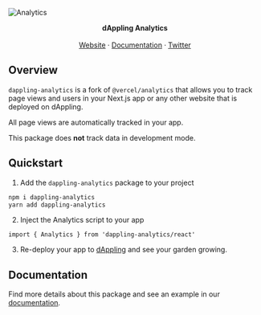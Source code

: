 ![Analytics](https://github.com/alwaysbegrowing/dappling.network/blob/main/public/meta/Profile-Social%20networks.png)

<div align="center"><strong>dAppling Analytics</strong></div>
<br />
<div align="center">
<a href="https://dappling.network">Website</a>
<span> · </span>
<a href="https://docs.dappling.network/guides/site-analytics">Documentation</a>
<span> · </span>
<a href="https://twitter.com/dApplingNetwork">Twitter</a>
</div>

## Overview

`dappling-analytics` is a fork of `@vercel/analytics` that allows you to track page views and users in your Next.js app or any other website that is deployed on dAppling.

All page views are automatically tracked in your app.

This package does **not** track data in development mode.

## Quickstart

1. Add the `dappling-analytics` package to your project

```bash
npm i dappling-analytics
yarn add dappling-analytics
```

2. Inject the Analytics script to your app

```
import { Analytics } from 'dappling-analytics/react'
```

3. Re-deploy your app to [dAppling](https://dappling.network) and see your garden growing.

## Documentation

Find more details about this package and see an example in our [documentation](https://docs.dappling.network/guides/site-analytics).
